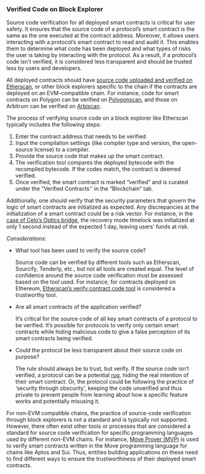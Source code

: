 ### Verified Code on Block Explorer

Source code verification for all deployed smart contracts is critical for user safety. It ensures that the source code of a protocol’s smart contract is the same as the one executed at the contract address. Moreover, it allows users interacting with a protocol’s smart contract to read and audit it. This enables them to determine what code has been deployed and what types of risks the user is taking by interacting with the protocol. As a result, if a protocol’s code isn’t verified, it is considered less transparent and should be trusted less by users and developers. 

All deployed contracts should have [source code uploaded and verified on Etherscan](https://docs.etherscan.io/tutorials/verifying-contracts-programmatically), or other block explorers specific to the chain if the contracts are deployed on an EVM-compatible chain. For instance, code for smart contracts on Polygon can be verified on [Polygonscan](https://mumbai.polygonscan.com/verifyContract), and those on Arbitrum can be verified on [Arbiscan](https://arbiscan.io/verifyContract). 

The process of verifying source code on a block explorer like Etherscan typically includes the following steps:

1. Enter the contract address that needs to be verified.  
2. Input the compilation settings (like compiler type and version, the open-source license) to a compiler. 
3. Provide the source code that makes up the smart contract.
4. The verification tool compares the deployed bytecode with the recompiled bytecode. If the codes match, the contract is deemed verified.
5. Once verified, the smart contract is marked “verified” and is curated under the “Verified Contracts'' in the “Blockchain” tab. 

Additionally, one should verify that the security parameters that govern the logic of smart contracts are initialized as expected. Any discrepancies at the initialization of a smart contract could be a risk vector. For instance, in the [case of Celo’s Optics bridge](https://forum.celo.org/t/optics-recovery-mode/2452), the recovery mode timelock was initialized at only 1 second instead of the expected 1 day, leaving users’ funds at risk.

*Considerations:*

* What tool has been used to verify the source code?

     Source code can be verified by different tools such as Etherscan, Sourcify, Tenderly, etc., but not all tools are created equal. The level of confidence around the source code verification must be assessed based on the tool used. For instance, for contracts deployed on Ethereum, [Etherscan’s verify contract code tool](https://etherscan.io/verifyContract) is considered a trustworthy tool.

* Are all smart contracts of the application verified?

    It’s critical for the source code of all key smart contracts of a protocol to be verified. It’s possible for protocols to verify only certain smart contracts while hiding malicious code to give a false perception of its smart contracts being verified.

* Could the protocol be less transparent about their source code on purpose? 

    The rule should always be to trust, but verify. If the source code isn’t verified, a protocol can be a potential [rug](https://academy.binance.com/en/glossary/rug-pull), hiding the real intention of their smart contract. Or, the protocol could be following the practice of ‘security through obscurity', keeping the code unverified and thus private to prevent people from learning about how a specific feature works and potentially misusing it.

For non-EVM compatible chains, the practice of source-code verification through block explorers is not a standard and is typically not supported. However, there often exist other tools or processes that are considered a standard for source code verification for specific programming languages used by different non-EVM chains. For instance, [Move Prover (MVP)](https://arxiv.org/abs/2110.08362) is used to verify smart contracts written in the Move programming language for chains like Aptos and Sui. Thus, entities building applications on these need to find different ways to ensure the trustworthiness of their deployed smart contracts.
